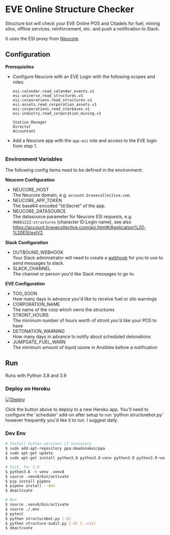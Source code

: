 # EVE Online Structure Checker

Structure bot will check your EVE Online POS and Citadels for fuel, mining silos, offline services, reinforcement, 
etc. and push a notification to Slack.

It uses the ESI proxy from [Neucore](https://github.com/tkhamez/neucore).

## Configuration

**Prerequisites**

* Configure Neucore with an EVE Login with the following scopes and roles:
    ```
    esi-calendar.read_calendar_events.v1
    esi-universe.read_structures.v1
    esi-corporations.read_structures.v1
    esi-assets.read_corporation_assets.v1
    esi-corporations.read_starbases.v1
    esi-industry.read_corporation_mining.v1
   
    Station_Manager
    Director
    Accountant
    ```
* Add a Neucore app with the `app-esi` role and access to the EVE login from step 1.

### Environment Variables

The following config items need to be defined in the environment:

**Neucore Configuration**

* NEUCORE_HOST  
  The Neucore domain, e.g. `account.bravecollective.com`.
* NEUCORE_APP_TOKEN  
  The base64 encoded "Id:Secret" of the app.
* NEUCORE_DATASOURCE  
  The datasource parameter for Neucore ESI requests, e.g. `96061222:structures` (character ID:Login name), see also 
https://account.bravecollective.com/api.html#/Application%20-%20ESI/esiV2.

**Slack Configuration**

* OUTBOUND_WEBHOOK  
  Your Slack administrator will need to create a [webhook](https://api.slack.com/incoming-webhooks) for you to use 
to send messages to slack.
* SLACK_CHANNEL  
  The channel or person you'd like Slack messages to go to.

**EVE Configuration**

* TOO_SOON  
  How many days in advance you'd like to receive fuel or silo warnings
* CORPORATION_NAME  
  The name of the corp which owns the structures
* STRONT_HOURS  
  The minimum number of hours worth of stront you'd like your POS to have
* DETONATION_WARNING  
  How many days in advance to notify about scheduled detonations
* JUMPGATE_FUEL_WARN  
  The minimum amount of liquid ozone in Ansiblex before a notification

## Run

Runs with Python 3.8 and 3.9

### Deploy on Heroku

[![Deploy](https://www.herokucdn.com/deploy/button.svg)](https://heroku.com/deploy)

Click the button above to deploy to a new Heroku app.  You'll need to configure the 'scheduler' add-on after setup
to run 'python structurebot.py' however frequently you'd like it to run.  I suggest daily.

### Dev Env

```sh
# Install Python versions if necessary
$ sudo add-apt-repository ppa:deadsnakes/ppa
$ sudo apt-get update
$ sudo apt-get install python3.8 python3.8-venv python3.9 python3.9-venv

# Init, for 3.8
$ python3.8 -m venv .venv8
$ source .venv8/bin/activate
$ pip install pipenv
$ pipenv install --dev
$ deactivate

# Run
$ source .venv8/bin/activate
$ source ./.env
$ pytest
$ python structurebot.py [-d]
$ python structure-audit.py [-d] [--csv]
$ deactivate
```
